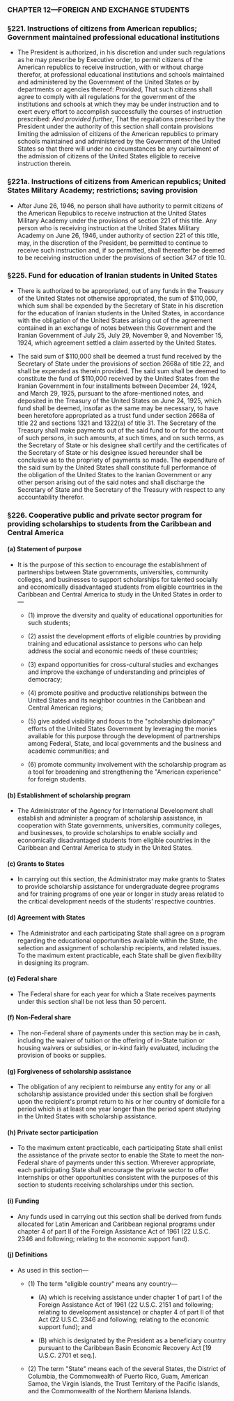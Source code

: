 ### **CHAPTER 12—FOREIGN AND EXCHANGE STUDENTS**

### §221. Instructions of citizens from American republics; Government maintained professional educational institutions
* The President is authorized, in his discretion and under such regulations as he may prescribe by Executive order, to permit citizens of the American republics to receive instruction, with or without charge therefor, at professional educational institutions and schools maintained and administered by the Government of the United States or by departments or agencies thereof: _Provided_, That such citizens shall agree to comply with all regulations for the government of the institutions and schools at which they may be under instruction and to exert every effort to accomplish successfully the courses of instruction prescribed: _And provided further_, That the regulations prescribed by the President under the authority of this section shall contain provisions limiting the admission of citizens of the American republics to primary schools maintained and administered by the Government of the United States so that there will under no circumstances be any curtailment of the admission of citizens of the United States eligible to receive instruction therein.

### §221a. Instructions of citizens from American republics; United States Military Academy; restrictions; saving provision
* After June 26, 1946, no person shall have authority to permit citizens of the American Republics to receive instruction at the United States Military Academy under the provisions of section 221 of this title. Any person who is receiving instruction at the United States Military Academy on June 26, 1946, under authority of section 221 of this title, may, in the discretion of the President, be permitted to continue to receive such instruction and, if so permitted, shall thereafter be deemed to be receiving instruction under the provisions of section 347 of title 10.

### §225. Fund for education of Iranian students in United States
* There is authorized to be appropriated, out of any funds in the Treasury of the United States not otherwise appropriated, the sum of $110,000, which sum shall be expended by the Secretary of State in his discretion for the education of Iranian students in the United States, in accordance with the obligation of the United States arising out of the agreement contained in an exchange of notes between this Government and the Iranian Government of July 25, July 29, November 9, and November 15, 1924, which agreement settled a claim asserted by the United States.

* The said sum of $110,000 shall be deemed a trust fund received by the Secretary of State under the provisions of section 2668a of title 22, and shall be expended as therein provided. The said sum shall be deemed to constitute the fund of $110,000 received by the United States from the Iranian Government in four installments between December 24, 1924, and March 29, 1925, pursuant to the afore-mentioned notes, and deposited in the Treasury of the United States on June 24, 1925, which fund shall be deemed, insofar as the same may be necessary, to have been heretofore appropriated as a trust fund under section 2668a of title 22 and sections 1321 and 1322(a) of title 31. The Secretary of the Treasury shall make payments out of the said fund to or for the account of such persons, in such amounts, at such times, and on such terms, as the Secretary of State or his designee shall certify and the certificates of the Secretary of State or his designee issued hereunder shall be conclusive as to the propriety of payments so made. The expenditure of the said sum by the United States shall constitute full performance of the obligation of the United States to the Iranian Government or any other person arising out of the said notes and shall discharge the Secretary of State and the Secretary of the Treasury with respect to any accountability therefor.

### §226. Cooperative public and private sector program for providing scholarships to students from the Caribbean and Central America
#### (a) Statement of purpose
* It is the purpose of this section to encourage the establishment of partnerships between State governments, universities, community colleges, and businesses to support scholarships for talented socially and economically disadvantaged students from eligible countries in the Caribbean and Central America to study in the United States in order to—

  * (1) improve the diversity and quality of educational opportunities for such students;

  * (2) assist the development efforts of eligible countries by providing training and educational assistance to persons who can help address the social and economic needs of these countries;

  * (3) expand opportunities for cross-cultural studies and exchanges and improve the exchange of understanding and principles of democracy;

  * (4) promote positive and productive relationships between the United States and its neighbor countries in the Caribbean and Central American regions;

  * (5) give added visibility and focus to the "scholarship diplomacy" efforts of the United States Government by leveraging the monies available for this purpose through the development of partnerships among Federal, State, and local governments and the business and academic communities; and

  * (6) promote community involvement with the scholarship program as a tool for broadening and strengthening the "American experience" for foreign students.

#### (b) Establishment of scholarship program
* The Administrator of the Agency for International Development shall establish and administer a program of scholarship assistance, in cooperation with State governments, universities, community colleges, and businesses, to provide scholarships to enable socially and economically disadvantaged students from eligible countries in the Caribbean and Central America to study in the United States.

#### (c) Grants to States
* In carrying out this section, the Administrator may make grants to States to provide scholarship assistance for undergraduate degree programs and for training programs of one year or longer in study areas related to the critical development needs of the students' respective countries.

#### (d) Agreement with States
* The Administrator and each participating State shall agree on a program regarding the educational opportunities available within the State, the selection and assignment of scholarship recipients, and related issues. To the maximum extent practicable, each State shall be given flexibility in designing its program.

#### (e) Federal share
* The Federal share for each year for which a State receives payments under this section shall be not less than 50 percent.

#### (f) Non-Federal share
* The non-Federal share of payments under this section may be in cash, including the waiver of tuition or the offering of in-State tuition or housing waivers or subsidies, or in-kind fairly evaluated, including the provision of books or supplies.

#### (g) Forgiveness of scholarship assistance
* The obligation of any recipient to reimburse any entity for any or all scholarship assistance provided under this section shall be forgiven upon the recipient's prompt return to his or her country of domicile for a period which is at least one year longer than the period spent studying in the United States with scholarship assistance.

#### (h) Private sector participation
* To the maximum extent practicable, each participating State shall enlist the assistance of the private sector to enable the State to meet the non-Federal share of payments under this section. Wherever appropriate, each participating State shall encourage the private sector to offer internships or other opportunities consistent with the purposes of this section to students receiving scholarships under this section.

#### (i) Funding
* Any funds used in carrying out this section shall be derived from funds allocated for Latin American and Caribbean regional programs under chapter 4 of part II of the Foreign Assistance Act of 1961 (22 U.S.C. 2346 and following; relating to the economic support fund).

#### (j) Definitions
* As used in this section—

  * (1) The term "eligible country" means any country—

    * (A) which is receiving assistance under chapter 1 of part I of the Foreign Assistance Act of 1961 (22 U.S.C. 2151 and following; relating to development assistance) or chapter 4 of part II of that Act (22 U.S.C. 2346 and following; relating to the economic support fund); and

    * (B) which is designated by the President as a beneficiary country pursuant to the Caribbean Basin Economic Recovery Act [19 U.S.C. 2701 et seq.].


  * (2) The term "State" means each of the several States, the District of Columbia, the Commonwealth of Puerto Rico, Guam, American Samoa, the Virgin Islands, the Trust Territory of the Pacific Islands, and the Commonwealth of the Northern Mariana Islands.